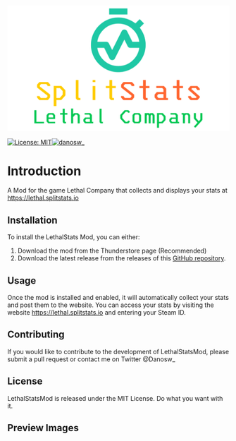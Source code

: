![headerimage](/gitimages/headerimg.png)

[![License: MIT](https://img.shields.io/badge/License-MIT-yellow.svg)](https://opensource.org/licenses/MIT)<a href="https://twitter.com/danosw_"><img src="https://img.shields.io/twitter/follow/danosw_?logo=twitter&style=for-the-badge" alt="danosw_" /></a>


# Introduction
A Mod for the game Lethal Company that collects and displays your stats at https://lethal.splitstats.io


## Installation
To install the LethalStats Mod, you can either:

1. Download the mod from the Thunderstore page (Recommended)
2. Download the latest release from the releases of this [GitHub repository](https://github.com/danielmccluskey/LethalStatsMod/releases).


## Usage
Once the mod is installed and enabled, it will automatically collect your stats and post them to the website. You can access your stats by visiting the website https://lethal.splitstats.io and entering your Steam ID.


## Contributing
If you would like to contribute to the development of LethalStatsMod, please submit a pull request or contact me on Twitter @Danosw_

## License
LethalStatsMod is released under the MIT License. Do what you want with it.

## Preview Images

